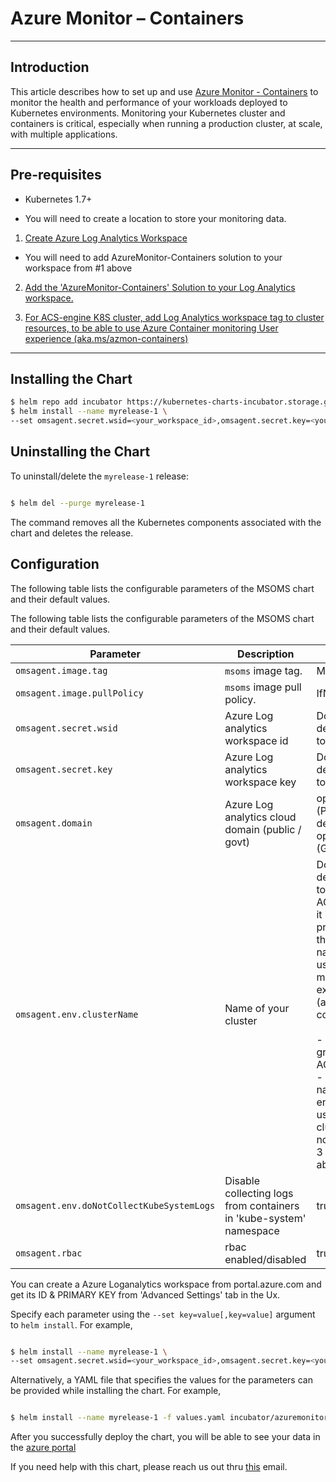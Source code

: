 # Azure Monitor – Containers

---

## Introduction

This article describes how to set up and use [Azure Monitor - Containers](https://docs.microsoft.com/en-us/azure/monitoring/monitoring-container-health) to monitor the health and performance of your workloads deployed to Kubernetes environments. Monitoring your Kubernetes cluster and containers is critical, especially when running a production cluster, at scale, with multiple applications.

---

## Pre-requisites

- Kubernetes 1.7+

- You will need to create a location to store your monitoring data.

1. [Create Azure Log Analytics Workspace](https://docs.microsoft.com/en-us/azure/log-analytics/log-analytics-quick-create-workspace)

- You will need to add AzureMonitor-Containers solution to your workspace from #1 above

2. [Add the 'AzureMonitor-Containers' Solution to your Log Analytics workspace.](http://aka.ms/coinhelmdoc)

3. [For ACS-engine K8S cluster, add Log Analytics workspace tag to cluster resources, to be able to use Azure Container monitoring User experience (aka.ms/azmon-containers)](http://aka.ms/coin-acs-tag-doc)

---

## Installing the Chart

```bash
$ helm repo add incubator https://kubernetes-charts-incubator.storage.googleapis.com/
$ helm install --name myrelease-1 \
--set omsagent.secret.wsid=<your_workspace_id>,omsagent.secret.key=<your_workspace_key>,omsagent.env.clusterName=<my_prod_cluster>  incubator/azuremonitor-containers

```

## Uninstalling the Chart

To uninstall/delete the `myrelease-1` release:

```bash

$ helm del --purge myrelease-1

```

The command removes all the Kubernetes components associated with the chart and deletes the release.

## Configuration

The following table lists the configurable parameters of the MSOMS chart and their default values.

The following table lists the configurable parameters of the MSOMS chart and their default values.

| Parameter                  | Description                        | Default                                                                          |
| -----------------------    | ---------------------------------- | -------------------------------------------------------------------------------- |
| `omsagent.image.tag`       | `msoms` image tag.                 | Most recent release                                                              |
| `omsagent.image.pullPolicy`| `msoms` image pull policy.         | IfNotPresent                                                                     |
| `omsagent.secret.wsid`     | Azure Log analytics workspace id                   | Does not have a default value, needs to be provided                              |
| `omsagent.secret.key`      | Azure Log analytics workspace key                  | Does not have a default value, needs to be provided                              |
| `omsagent.domain`          | Azure Log analytics cloud domain (public / govt)   | opinsights.azure.com (Public cloud as default), opinsights.azure.us (Govt Cloud) |
| `omsagent.env.clusterName` | Name of your cluster      | Does not have a default value, needs to be provided. If ACS-engine cluster, it is recommended to provide either one of the below as cluster name, to be able to use Azure Container monitoring User experience (aka.ms/azmon-containers)  <br/> <br/> - Azure Resource group resource ID of ACS-Engine cluster  <br/> - Provide a friendly name here and ensure this name is used to 'tag' the cluster master node(s) - see step-3 in pre-requisites above |
|`omsagent.env.doNotCollectKubeSystemLogs`| Disable collecting logs from containers in 'kube-system' namespace | true|
| `omsagent.rbac`             | rbac enabled/disabled      | true  (i.e enabled)     |


You can create a Azure Loganalytics workspace from portal.azure.com and get its ID & PRIMARY KEY from 'Advanced Settings' tab in the Ux.

Specify each parameter using the `--set key=value[,key=value]` argument to `helm install`. For example,

```bash

$ helm install --name myrelease-1 \
--set omsagent.secret.wsid=<your_workspace_id>,omsagent.secret.key=<your_workspace_key>,omsagent.env.clusterName=<my_Acs-engine_k8s_cluster_RG_ResourceID>  incubator/azuremonitor-containers
```

Alternatively, a YAML file that specifies the values for the parameters can be provided while installing the chart. For example,

```bash

$ helm install --name myrelease-1 -f values.yaml incubator/azuremonitor-containers

```

After you successfully deploy the chart, you will be able to see your data in the [azure portal](aka.ms/azmon-containers)

If you need help with this chart, please reach us out thru [this](mailto:askcoin@microsoft.com) email.